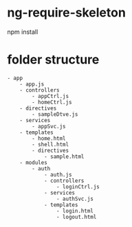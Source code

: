 # ng-require-skeleton
 npm install

# folder structure
    - app
        - app.js
        - controllers
            - appCtrl.js
            - homeCtrl.js
        - directives
            - sampleDtve.js
        - services
            - appSvc.js
        - templates
            - home.html
            - shell.html
            - directives
                - sample.html
        - modules
            - auth
                - auth.js
                - controllers
                    - loginCtrl.js
                - services
                    - authSvc.js
                - templates
                    - login.html
                    - logout.html

